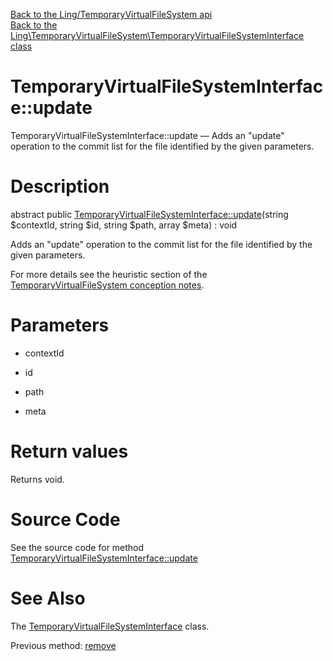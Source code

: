 [Back to the Ling/TemporaryVirtualFileSystem api](https://github.com/lingtalfi/TemporaryVirtualFileSystem/blob/master/doc/api/Ling/TemporaryVirtualFileSystem.md)<br>
[Back to the Ling\TemporaryVirtualFileSystem\TemporaryVirtualFileSystemInterface class](https://github.com/lingtalfi/TemporaryVirtualFileSystem/blob/master/doc/api/Ling/TemporaryVirtualFileSystem/TemporaryVirtualFileSystemInterface.md)


TemporaryVirtualFileSystemInterface::update
================



TemporaryVirtualFileSystemInterface::update — Adds an "update" operation to the commit list for the file identified by the given parameters.




Description
================


abstract public [TemporaryVirtualFileSystemInterface::update](https://github.com/lingtalfi/TemporaryVirtualFileSystem/blob/master/doc/api/Ling/TemporaryVirtualFileSystem/TemporaryVirtualFileSystemInterface/update.md)(string $contextId, string $id, string $path, array $meta) : void




Adds an "update" operation to the commit list for the file identified by the given parameters.

For more details see the heuristic section of the [TemporaryVirtualFileSystem conception notes](https://github.com/lingtalfi/TemporaryVirtualFileSystem/blob/master/doc/pages/conception-notes.md).




Parameters
================


- contextId

    

- id

    

- path

    

- meta

    


Return values
================

Returns void.








Source Code
===========
See the source code for method [TemporaryVirtualFileSystemInterface::update](https://github.com/lingtalfi/TemporaryVirtualFileSystem/blob/master/TemporaryVirtualFileSystemInterface.php#L116-L116)


See Also
================

The [TemporaryVirtualFileSystemInterface](https://github.com/lingtalfi/TemporaryVirtualFileSystem/blob/master/doc/api/Ling/TemporaryVirtualFileSystem/TemporaryVirtualFileSystemInterface.md) class.

Previous method: [remove](https://github.com/lingtalfi/TemporaryVirtualFileSystem/blob/master/doc/api/Ling/TemporaryVirtualFileSystem/TemporaryVirtualFileSystemInterface/remove.md)<br>

